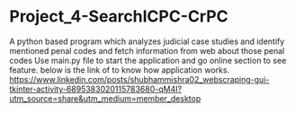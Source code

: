 # Project_4-SearchICPC-CrPC
A python based program which analyzes judicial case studies and identify mentioned penal codes and fetch information from web about those penal codes
Use main.py file to start the application and go online section to see feature.
below is the link of to know how application works.
https://www.linkedin.com/posts/shubhammishra02_webscraping-gui-tkinter-activity-6895383020115783680-qM4I?utm_source=share&utm_medium=member_desktop
